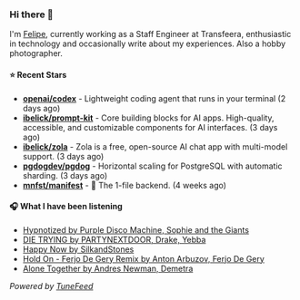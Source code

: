 ### Hi there 👋

I'm [Felipe](https://felipevm.com), currently working as a Staff Engineer at Transfeera, enthusiastic in technology and occasionally write about my experiences. Also a hobby photographer.

#### ⭐ Recent Stars
- **[openai/codex](https://github.com/openai/codex)** - Lightweight coding agent that runs in your terminal (2 days ago)
- **[ibelick/prompt-kit](https://github.com/ibelick/prompt-kit)** - Core building blocks for AI apps.  High-quality, accessible, and customizable components for AI interfaces. (3 days ago)
- **[ibelick/zola](https://github.com/ibelick/zola)** - Zola is a free, open-source AI chat app with multi-model support. (3 days ago)
- **[pgdogdev/pgdog](https://github.com/pgdogdev/pgdog)** - Horizontal scaling for PostgreSQL with automatic sharding. (3 days ago)
- **[mnfst/manifest](https://github.com/mnfst/manifest)** - 🦚 The 1-file backend.  (4 weeks ago)

#### 🎧 What I have been listening
- [Hypnotized by Purple Disco Machine, Sophie and the Giants](https://open.spotify.com/track/4grVkAtmqIipynBu8D9v6G)
- [DIE TRYING by PARTYNEXTDOOR, Drake, Yebba](https://open.spotify.com/track/0NUqi0ps17YpLUC3kgsZq0)
- [Happy Now by SilkandStones](https://open.spotify.com/track/5k3n2gz1LcBxAKdhRKX4H9)
- [Hold On - Ferjo De Gery Remix by Anton Arbuzov, Ferjo De Gery](https://open.spotify.com/track/6c9zToUS3hVriMgTKUuCUG)
- [Alone Together by Andres Newman, Demetra](https://open.spotify.com/track/0MqODKi3xDhYUEhBt7kjxQ)

_Powered by [TuneFeed](https://tunefeed.app?ref=github.com)_
